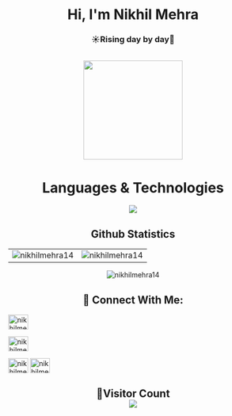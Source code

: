 <div align="center">
  <h1>Hi, I'm Nikhil Mehra</h1>
  <h3>☀️Rising day by day🚀</h3>
</div>

<div align="center">
  <br />
  <img src="https://img.freepik.com/free-vector/hacker-operating-laptop-cartoon-icon-illustration-technology-icon-concept-isolated-flat-cartoon-style_138676-2387.jpg?w=740&t=st=1703852193~exp=1703852793~hmac=77ea132648ba4972bcbe553709e390cd5699eb3b629d76100fdeb514188b172b"
  width="200" height="200" />
  <br />
</div>

<h1 align="center">Languages & Technologies</h1>
<div align="center">
  <img src="https://skillicons.dev/icons?i=c,cpp,java,python,javascript,typescript,html,css,react,tailwind,angular,nodejs,express,php,laravel,git,github,linux,mongo,mysql,docker,bootstrap" />
</div>

<h2 align="center">Github Statistics</h2>
<table align="center">
  <td>
      <img src="https://github-readme-stats.vercel.app/api?username=nikhilmehra14&show_icons=true&locale=en" alt="nikhilmehra14" />
  </td>
  <td>
      <img src="https://github-readme-stats.vercel.app/api/top-langs?username=nikhilmehra14&show_icons=true&locale=en&layout=compact" alt="nikhilmehra14" />
  </td>
</table>

<p align="center">
  <img align="center" src="https://github-readme-streak-stats.herokuapp.com/?user=nikhilmehra14&" alt="nikhilmehra14" />
</p>
<h2 align="center">🔗 Connect With Me:</h2>
<p align="center">

  <a href="https://www.leetcode.com/nikhilmehra21" target="_blank"><img align="center" src="https://raw.githubusercontent.com/rahuldkjain/github-profile-readme-generator/master/src/images/icons/Social/leet-code.svg" alt="nikhilmehra" height="30" width="40" /></a>

  <a href="https://twitter.com/iamnikhilmehra" target="blank"><img align="center" src="https://raw.githubusercontent.com/rahuldkjain/github-profile-readme-generator/master/src/images/icons/Social/twitter.svg" alt="nikhilmehra" height="30" width="40" /></a>

  <a href="https://linkedin.com/in/nikhil-mehra14911" target="_blank"><img align="center" src="https://raw.githubusercontent.com/rahuldkjain/github-profile-readme-generator/master/src/images/icons/Social/linked-in-alt.svg" alt="nikhilmehra" height="30" width="40" /></a>
  <a href="mailto:nikhilmehra248@gmail.com" target="_blank">
      <img align="center" src="https://user-images.githubusercontent.com/91747922/145641534-6a83084f-2982-449d-9b06-64f8ec368f57.png" alt="nikhilmehra248@gmail.com" height="30" width="40" />
  </a>

</p>
<!-- Visitor Count -->
<h2 align="center">👀Visitor Count<br>
<img align = "center" src="https://profile-counter.glitch.me/nikhilmehra14/count.svg" />
</h2>
